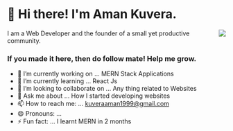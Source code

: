 <h1 align="left">👋 Hi there! I'm Aman Kuvera.</h1>
<img align="right" src="https://drive.google.com/thumbnail?id=1udeBndpt8xvLIXSKVxeFbUIhY-TjU5t8" >  
<p align="left">I am a Web Developer and the founder of a small yet productive community.</p>

  
  
### If you made it here, then do follow mate! Help me grow. 

- 🔭 I’m currently working on ... MERN Stack Applications
- 🌱 I’m currently learning ... React Js
- 👯 I’m looking to collaborate on ... Any thing related to Websites
- 💬 Ask me about ... How I started developing websites
- 📫 How to reach me: ... kuveraaman1999@gmail.com
- 😄 Pronouns: ... 
- ⚡ Fun fact: ... I learnt MERN in 2 months

